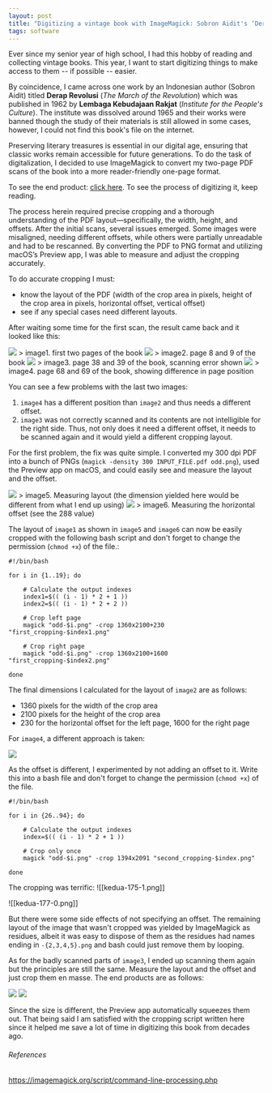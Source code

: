 ```yaml
---
layout: post
title: "Digitizing a vintage book with ImageMagick: Sobron Aidit's ‘Derap Revolusi’"
tags: software
---
```


Ever since my senior year of high school, I had this hobby of reading and collecting vintage books. This year,  I want to start digitizing things to make access to them -- if possible -- easier. 

By coincidence, I came across one work by an Indonesian author (Sobron Aidit) titled **Derap Revolusi** (*The March of the Revolution*) which was published in 1962 by **Lembaga Kebudajaan Rakjat** (*Institute for the People's Culture*). The institute was dissolved around 1965 and their works were banned though the study of their materials is still allowed in some cases, however, I could not find this book's file on the internet.

Preserving literary treasures is essential in our digital age, ensuring that classic works remain accessible for future generations. To do the task of digitalization, I decided to use ImageMagick to convert my two-page PDF scans of the book into a more reader-friendly one-page format.

To see the end product: [click here](https://blog.drepram.com/assets/posts/2024/digitizing-derap-revolusi/Sobron%20Aidit%20-%20Derap%20Revolusi%20(1962).pdf). To see the process of digitizing it, keep reading.

The process herein required precise cropping and a thorough understanding of the PDF layout—specifically, the width, height, and offsets. After the initial scans, several issues emerged. Some images were misaligned, needing different offsets, while others were partially unreadable and had to be rescanned. By converting the PDF to PNG format and utilizing macOS’s Preview app, I was able to measure and adjust the cropping accurately.

To do accurate cropping I must:
 - know the layout of the PDF (width of the crop area in pixels, height of the crop area in pixels, horizontal offset, vertical offset) 
 - see if any special cases need different layouts. 
  
 After waiting some time for the first scan, the result came back and it looked like this:

<img src="assets/posts/2024/digitizing-derap-revolusi/Pasted image 20240625084551.png" />
> image1. first two pages of the book

<img src="assets/posts/2024/digitizing-derap-revolusi/Pasted image 20240625084607.png" />
> image2. page 8 and 9 of the book

<img src="assets/posts/2024/digitizing-derap-revolusi/Pasted image 20240625084639.png" />
> image3. page 38 and 39 of the book, scanning error shown

<img src="assets/posts/2024/digitizing-derap-revolusi/Pasted image 20240625084704.png" />
> image4. page 68 and 69 of the book, showing difference in page position


You can see a few problems with the last two images: 
1. `image4` has a different position than `image2` and thus needs a different offset.
2. `image3` was not correctly scanned and its contents are not intelligible for the right side. Thus, not only does it need a different offset, it needs to be scanned again and it would yield a different cropping layout.

For the first problem, the fix was quite simple. I converted my 300 dpi PDF into a bunch of PNGs (`magick -density 300 INPUT_FILE.pdf odd.png`), used the Preview app on macOS, and could easily see and measure the layout and the offset.

<img src="assets/posts/2024/digitizing-derap-revolusi/Pasted image 20240625101304.png" />
> image5. Measuring layout (the dimension yielded here would be different from what I end up using)


<img src="assets/posts/2024/digitizing-derap-revolusi/Pasted image 20240625101403.png" />
> image6. Measuring the horizontal offset (see the 288 value)


The layout of `image1` as shown in `image5` and `image6` can now be easily cropped with the following bash script and don't forget to change the permission (`chmod +x`) of the file.:

```shell
#!/bin/bash 

for i in {1..19}; do

	# Calculate the output indexes
	index1=$(( (i - 1) * 2 + 1 ))
	index2=$(( (i - 1) * 2 + 2 ))

	# Crop left page
	magick "odd-$i.png" -crop 1360x2100+230 "first_cropping-$index1.png"

	# Crop right page
	magick "odd-$i.png" -crop 1360x2100+1600 "first_cropping-$index2.png"

done
```

The final dimensions I calculated for the layout of `image2` are as follows: 
- 1360 pixels for the width of the crop area
- 2100 pixels for the height of the crop area
- 230 for the horizontal offset for the left page, 1600 for the right page

For `image4`, a different approach is taken:

<img src="assets/posts/2024/digitizing-derap-revolusi/Pasted image 20240625084704.png" />

As the offset is different, I experimented by not adding an offset to it. Write this into a bash file and don't forget to change the permission (`chmod +x`) of the file.
```shell
#!/bin/bash 

for i in {26..94}; do

	# Calculate the output indexes
	index=$(( (i - 1) * 2 + 1 ))

	# Crop only once
	magick "odd-$i.png" -crop 1394x2091 "second_cropping-$index.png"

done
```

The cropping was terrific:
![[kedua-175-1.png]]

![[kedua-177-0.png]]

But there were some side effects of not specifying an offset. The remaining layout of the image that wasn't cropped was yielded by ImageMagick as residues, albeit it was easy to dispose of them as the residues had names ending in `-{2,3,4,5}.png` and bash could just remove them by looping.

As for the badly scanned parts of `image3`, I ended up scanning them again but the principles are still the same. Measure the layout and the offset and just crop them en masse. The end products are as follows:

<img src="assets/posts/2024/digitizing-derap-revolusi/Pasted image 20240625103824.png" />
<img src="assets/posts/2024/digitizing-derap-revolusi/Pasted image 20240625103847.png" />

Since the size is different, the Preview app automatically squeezes them out. That being said I am satisfied with the cropping script written here since it helped me save a lot of time in digitizing this book from decades ago.

###### References

https://imagemagick.org/script/command-line-processing.php